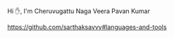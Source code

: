 Hi ✋, I'm Cheruvugattu Naga Veera Pavan Kumar


https://github.com/sarthaksavvy#languages-and-tools
